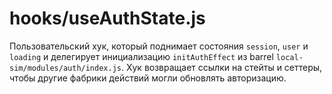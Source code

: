 # hooks/useAuthState.js

Пользовательский хук, который поднимает состояния `session`, `user` и `loading` и делегирует инициализацию `initAuthEffect` из barrel `local-sim/modules/auth/index.js`.
Хук возвращает ссылки на стейты и сеттеры, чтобы другие фабрики действий могли обновлять авторизацию.
